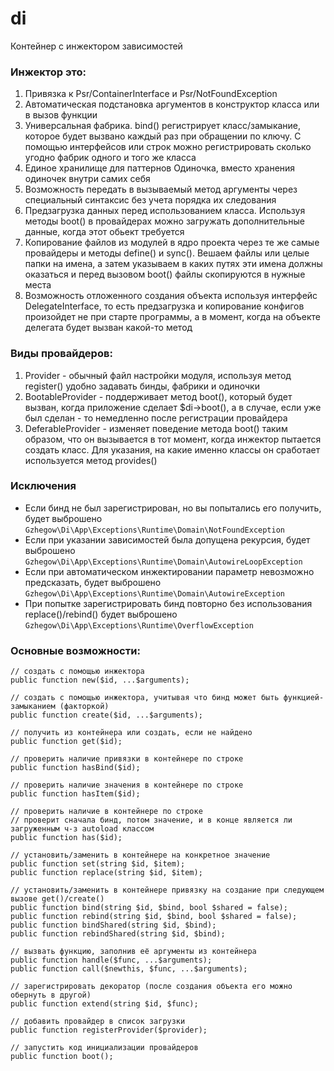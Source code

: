 # di

Контейнер с инжектором зависимостей

### Инжектор это:

1. Привязка к Psr/ContainerInterface и Psr/NotFoundException
1. Автоматическая подстановка аргументов в конструктор класса или в вызов функции
1. Универсальная фабрика. bind() регистрирует класс/замыкание, которое будет вызвано каждый раз при обращении по ключу. С помощью интерфейсов или строк можно регистрировать сколько угодно фабрик одного и того же класса
1. Единое хранилище для паттернов Одиночка, вместо хранения одиночек внутри самих себя
1. Возможность передать в вызываемый метод аргументы через специальный синтаксис без учета порядка их следования
1. Предзагрузка данных перед использованием класса. Используя методы boot() в провайдерах можно загружать дополнительные данные, когда этот обьект требуется
1. Копирование файлов из модулей в ядро проекта через те же самые провайдеры и методы define() и sync(). Вешаем файлы или целые папки на имена, а затем указываем в каких путях эти имена должны оказаться и перед вызовом boot() файлы скопируются в нужные места
1. Возможность отложенного создания объекта используя интерфейс DelegateInterface, то есть предзагрузка и копирование конфигов произойдет не при старте программы, а в момент, когда на объекте делегата будет вызван какой-то метод

### Виды провайдеров:

1. Provider - обычный файл настройки модуля, используя метод register() удобно задавать бинды, фабрики и одиночки
2. BootableProvider - поддерживает метод boot(), который будет вызван, когда приложение сделает $di->boot(), а в случае, если уже был сделан - то немедленно после регистрации провайдера
3. DeferableProvider - изменяет поведение метода boot() таким образом, что он вызывается в тот момент, когда инжектор пытается создать класс. Для указания, на какие именно классы он сработает используется метод provides()

### Исключения

* Если бинд не был зарегистрирован, но вы попытались его получить, будет выброшено `Gzhegow\Di\App\Exceptions\Runtime\Domain\NotFoundException`
* Если при указании зависимостей была допущена рекурсия, будет выброшено `Gzhegow\Di\App\Exceptions\Runtime\Domain\AutowireLoopException`
* Если при автоматическом инжектировании параметр невозможно предсказать, будет выброшено `Gzhegow\Di\App\Exceptions\Runtime\Domain\AutowireException`
* При попытке зарегистрировать бинд повторно без использования replace()/rebind() будет выброшено `Gzhegow\Di\App\Exceptions\Runtime\OverflowException`

### Основные возможности:

```
// создать с помощью инжектора
public function new($id, ...$arguments);

// создать с помощью инжектора, учитывая что бинд может быть функцией-замыканием (факторкой)
public function create($id, ...$arguments);

// получить из контейнера или создать, если не найдено
public function get($id);

// проверить наличие привязки в контейнере по строке
public function hasBind($id);

// проверить наличие значения в контейнере по строке
public function hasItem($id);

// проверить наличие в контейнере по строке
// проверит сначала бинд, потом значение, и в конце является ли загруженным ч-з autoload классом
public function has($id);

// установить/заменить в контейнере на конкретное значение
public function set(string $id, $item);
public function replace(string $id, $item);

// установить/заменить в контейнере привязку на создание при следующем вызове get()/create()
public function bind(string $id, $bind, bool $shared = false);
public function rebind(string $id, $bind, bool $shared = false);
public function bindShared(string $id, $bind);
public function rebindShared(string $id, $bind);

// вызвать функцию, заполнив её аргументы из контейнера
public function handle($func, ...$arguments);
public function call($newthis, $func, ...$arguments);

// зарегистрировать декоратор (после создания объекта его можно обернуть в другой) 
public function extend(string $id, $func);

// добавить провайдер в список загрузки
public function registerProvider($provider);

// запустить код инициализации провайдеров
public function boot();
```
